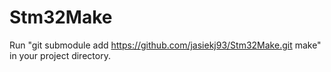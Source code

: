 # Stm32Make
Run "git submodule add https://github.com/jasiekj93/Stm32Make.git make" in your project directory.
